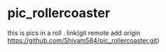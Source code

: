 # pic_rollercoaster
this is pics in a roll . link(git remote add origin https://github.com/Shivam584/pic_rollercoaster.git)
